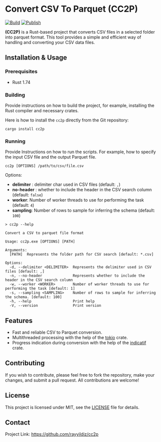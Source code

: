 # Convert CSV To Parquet (CC2P)

[![Build](https://github.com/rayyildiz/cc2p/actions/workflows/build.yaml/badge.svg)](https://github.com/rayyildiz/cc2p/actions/workflows/build.yaml)
[![Publish](https://github.com/rayyildiz/cc2p/actions/workflows/publish.yaml/badge.svg)](https://github.com/rayyildiz/cc2p/actions/workflows/publish.yaml)

**(CC2P)** is a Rust-based project that converts CSV files in a selected folder into parquet format. This tool provides a simple and efficient way of handling and converting your CSV data files.


## Installation & Usage

### Prerequisites

- Rust 1.74

### Building

Provide instructions on how to build the project, for example, installing the Rust compiler and necessary crates.

Here is how to install the `cc2p` directly from the Git repository:

```shell
cargo install cc2p
```

### Running

Provide Instructions on how to run the scripts. For example, how to specify the input CSV file and the output Parquet file.

```shell
cc2p [OPTIONS] /path/to/csv/file.csv
```

Options:

- **delimiter** : delimiter char used in CSV files (default: `,`)
- **no-header** : whether to include the header in the CSV search column (default: `false`)
- **worker**: Number of worker threads to use for performing the task (default: `4`)
- **sampling**: Number of rows to sample for inferring the schema (default: `100`)

```shell
> cc2p --help

Convert a CSV to parquet file format

Usage: cc2p.exe [OPTIONS] [PATH]

Arguments:
  [PATH]  Represents the folder path for CSV search [default: *.csv]

Options:
  -d, --delimiter <DELIMITER>  Represents the delimiter used in CSV files [default: ,]
  -n, --no-header              Represents whether to include the header in the CSV search column
  -w, --worker <WORKER>        Number of worker threads to use for performing the task [default: 1]
  -s, --sampling <SAMPLING>    Number of rows to sample for inferring the schema. [default: 100]
  -h, --help                   Print help
  -V, --version                Print version
```

## Features

- Fast and reliable CSV to Parquet conversion.
- Multithreaded processing with the help of the [tokio](https://tokio.rs/) crate.
- Progress indication during conversion with the help of the [indicatif](https://docs.rs/indicatif) crate.

## Contributing

If you wish to contribute, please feel free to fork the repository, make your changes, and submit a pull request. All contributions are welcome!

## License

This project is licensed under MIT, see the [LICENSE](LICENSE) file for details.

## Contact

Project Link: https://github.com/rayyildiz/cc2p
